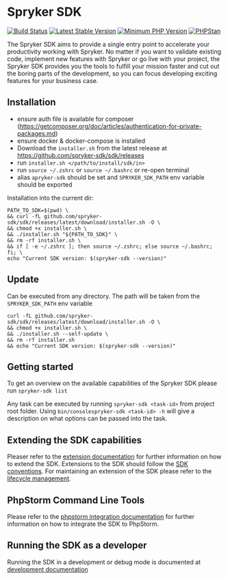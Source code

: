 # Spryker SDK

[![Build Status](https://github.com/spryker-sdk/sdk/workflows/CI/badge.svg?branch=master)](https://github.com/spryker-sdk/sdk/actions?query=workflow%3ACI+branch%3Amaster)
[![Latest Stable Version](https://poser.pugx.org/spryker-sdk/sdk/v/stable.svg)](https://packagist.org/packages/spryker-sdk/sdk)
[![Minimum PHP Version](https://img.shields.io/badge/php-%3E%3D%207.4-8892BF.svg)](https://php.net/)
[![PHPStan](https://img.shields.io/badge/PHPStan-level%208-brightgreen.svg?style=flat)](https://phpstan.org/)

The Spryker SDK aims to provide a single entry point to accelerate your productivity working with Spryker.
No matter if you want to validate existing code, implement new features with Spryker or go live with your project,
the Spryker SDK provides you the tools to fulfill your mission faster and cut out the boring parts of the development,
so you can focus developing exciting features for your business case.

## Installation

- ensure auth file is available for composer (https://getcomposer.org/doc/articles/authentication-for-private-packages.md)
- ensure docker & docker-compose is installed
- Download the `installer.sh` from the latest release at https://github.com/spryker-sdk/sdk/releases
- run `installer.sh </path/to/install/sdk/in>`
- run `source ~/.zshrc` or `source ~/.bashrc` or re-open terminal
- alias `apryker-sdk` should be set and `SPRYKER_SDK_PATH` env variable should be exported

Installation into the current dir:
```shell
PATH_TO_SDK=$(pwd) \
&& curl -fL github.com/spryker-sdk/sdk/releases/latest/download/installer.sh -O \
&& chmod +x installer.sh \
&& ./installer.sh "${PATH_TO_SDK}" \
&& rm -rf installer.sh \
&& if [ -e ~/.zshrc ]; then source ~/.zshrc; else source ~/.bashrc; fi; \
echo "Current SDK version: $(spryker-sdk --version)"
```

## Update
Can be executed from any directory. The path will be taken from the `SPRYKER_SDK_PATH` env variable

```shell
curl -fL github.com/spryker-sdk/sdk/releases/latest/download/installer.sh -O \
&& chmod +x installer.sh \
&& ./installer.sh --self-update \
&& rm -rf installer.sh
&& echo "Current SDK version: $(spryker-sdk --version)"
```

## Getting started

To get an overview on the available capabilities of the Spryker SDK please run
`spryker-sdk list`

Any task can be executed by running `spryker-sdk <task-id>` from project root folder.
Using `bin/consolespryker-sdk <task-id> -h` will give a description on what options can be passed into the task.

## Extending the SDK capabilities

Pleaser refer to the [extension documentation](./docs/extending_the_sdk.md) for further information on how
to extend the SDK.
Extensions to the SDK should follow the [SDK conventions](./docs/conventions.md).
For maintaining an extension of the SDK please refer to the [lifecycle management](./docs/lifecycle_management.md).

## PhpStorm Command Line Tools

Please refer to the [phpstorm integration documentation](./docs/phpstorm_cli_integration.md) for further information on how to integrate the SDK to PhpStorm.

## Running the SDK as a developer

Running the SDK in a development or debug mode is documented at [development documentation](./docs/development.md)
